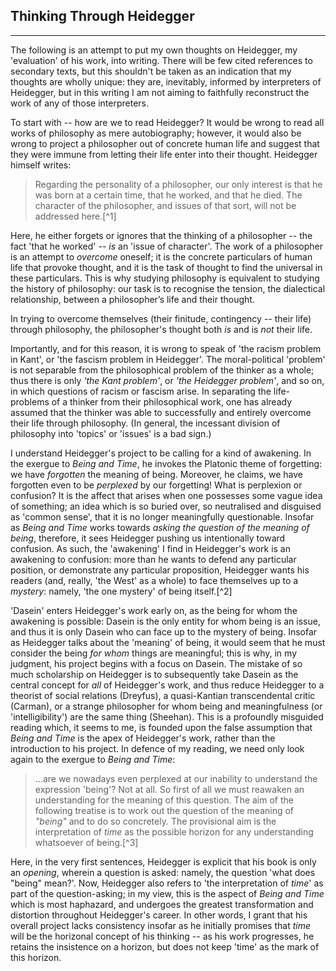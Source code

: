 ## Thinking Through Heidegger

---

The following is an attempt to put my own thoughts on Heidegger, my 'evaluation'
of his work, into writing. There will be few cited references to secondary
texts, but this shouldn't be taken as an indication that my thoughts are wholly
unique: they are, inevitably, informed by interpreters of Heidegger, but in this
writing I am not aiming to faithfully reconstruct the work of any of those
interpreters.

To start with -- how are we to read Heidegger? It would be wrong to read all
works of philosophy as mere autobiography; however, it would also be wrong to
project a philosopher out of concrete human life and suggest that they were
immune from letting their life enter into their thought. Heidegger himself
writes:

> Regarding the personality of a philosopher, our only interest is that he was
> born at a certain time, that he worked, and that he died. The character of the
> philosopher, and issues of that sort, will not be addressed here.[^1]

Here, he either forgets or ignores that the thinking of a philosopher -- the
fact 'that he worked' -- *is* an 'issue of character'. The work of a philosopher
is an attempt to *overcome* oneself; it is the concrete particulars of human
life that provoke thought, and it is the task of thought to find the universal
in these particulars. This is why studying philosophy is equivalent to studying
the history of philosophy: our task is to recognise the tension, the dialectical
relationship, between a philosopher’s life and their thought.

In trying to overcome themselves (their finitude, contingency -- their life)
through philosophy, the philosopher's thought both *is* and is *not* their life.

Importantly, and for this reason, it is wrong to speak of 'the racism problem in
Kant', or 'the fascism problem in Heidegger'. The moral-political 'problem' is
not separable from the philosophical problem of the thinker as a whole; thus
there is only *'the Kant problem'*, or *'the Heidegger problem'*, and so on, in
which questions of racism or fascism arise.  In separating the life-problems of
a thinker from their philosophical work, one has already assumed that the
thinker was able to successfully and entirely overcome their life through
philosophy. (In general, the incessant division of philosophy into 'topics' or
'issues' is a bad sign.)

I understand Heidegger's project to be calling for a kind of awakening. In the
exergue to *Being and Time*, he invokes the Platonic theme of forgetting: we
have *forgotten* the meaning of being. Moreover, he claims, we have forgotten
even to be *perplexed* by our forgetting! What is perplexion or confusion? It is
the affect that arises when one possesses some vague idea of something; an idea
which is so buried over, so neutralised and disguised as 'common sense', that it
is no longer meaningfully questionable. Insofar as *Being and Time* works
towards *asking the question of the meaning of being*, therefore, it sees
Heidegger pushing us intentionally toward confusion. As such, the 'awakening' I
find in Heidegger's work is an awakening to confusion: more than he wants to
defend any particular position, or demonstrate any particular proposition,
Heidegger wants his readers (and, really, 'the West' as a whole) to face
themselves up to a *mystery*: namely, 'the one mystery' of being itself.[^2]

'Dasein' enters Heidegger's work early on, as the being for whom the awakening
is possible: Dasein is the only entity for whom being is an issue, and thus it
is only Dasein who can face up to the mystery of being. Insofar as Heidegger
talks about the 'meaning' of being, it would seem that he must consider the
being *for whom* things are meaningful; this is why, in my judgment, his project
begins with a focus on Dasein. The mistake of so much scholarship on Heidegger
is to subsequently take Dasein as the central concept for *all* of Heidegger's
work, and thus reduce Heidegger to a theorist of social relations (Dreyfus), a
quasi-Kantian transcendental critic (Carman), or a strange philosopher for whom
being and meaningfulness (or 'intelligibility') are the same thing (Sheehan).
This is a profoundly misguided reading which, it seems to me, is founded upon
the false assumption that *Being and Time* is the apex of Heidegger's work,
rather than the introduction to his project. In defence of my reading, we need
only look again to the exergue to *Being and Time*:

> ...are we nowadays even perplexed at our inability to understand the
> expression 'being'? Not at all. So first of all we must reawaken an
> understanding for the meaning of this question. The aim of the following
> treatise is to work out the question of the meaning of *"being"* and to do so
> concretely. The provisional aim is the interpretation of *time* as the
> possible horizon for any understanding whatsoever of being.[^3]

Here, in the very first sentences, Heidegger is explicit that his book is only
an *opening*, wherein a question is asked: namely, the question 'what does
"being" mean?'. Now, Heidegger also refers to 'the interpretation of *time*' as
part of the question-asking; in my view, this is the aspect of *Being and Time*
which is most haphazard, and undergoes the greatest transformation and
distortion throughout Heidegger's career. In other words, I grant that his
overall project lacks consistency insofar as he initially promises that *time*
will be the horizonal concept of his thinking -- as his work progresses, he
retains the insistence on a horizon, but does not keep 'time' as the mark of
this horizon.
